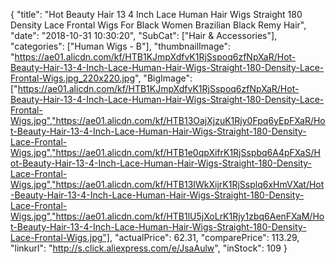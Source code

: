 {
	"title": "Hot Beauty Hair 13 4 Inch Lace Human Hair Wigs Straight 180 Density Lace Frontal Wigs For Black Women Brazilian Black Remy Hair",
	"date": "2018-10-31 10:30:20",
	"SubCat": ["Hair & Accessories"],
	"categories": ["Human Wigs - B"],
	"thumbnailImage": "https://ae01.alicdn.com/kf/HTB1KJmpXdfvK1RjSspoq6zfNpXaR/Hot-Beauty-Hair-13-4-Inch-Lace-Human-Hair-Wigs-Straight-180-Density-Lace-Frontal-Wigs.jpg_220x220.jpg",
	"BigImage": ["https://ae01.alicdn.com/kf/HTB1KJmpXdfvK1RjSspoq6zfNpXaR/Hot-Beauty-Hair-13-4-Inch-Lace-Human-Hair-Wigs-Straight-180-Density-Lace-Frontal-Wigs.jpg","https://ae01.alicdn.com/kf/HTB13OajXjzuK1Rjy0Fpq6yEpFXaR/Hot-Beauty-Hair-13-4-Inch-Lace-Human-Hair-Wigs-Straight-180-Density-Lace-Frontal-Wigs.jpg","https://ae01.alicdn.com/kf/HTB1e0qpXifrK1RjSspbq6A4pFXaS/Hot-Beauty-Hair-13-4-Inch-Lace-Human-Hair-Wigs-Straight-180-Density-Lace-Frontal-Wigs.jpg","https://ae01.alicdn.com/kf/HTB13IWkXijrK1RjSsplq6xHmVXat/Hot-Beauty-Hair-13-4-Inch-Lace-Human-Hair-Wigs-Straight-180-Density-Lace-Frontal-Wigs.jpg","https://ae01.alicdn.com/kf/HTB1lU5jXoLrK1Rjy1zbq6AenFXaM/Hot-Beauty-Hair-13-4-Inch-Lace-Human-Hair-Wigs-Straight-180-Density-Lace-Frontal-Wigs.jpg"],
	"actualPrice": 62.31,
	"comparePrice": 113.29,
	"linkurl": "http://s.click.aliexpress.com/e/JsaAulw",
	"inStock": 109
}
